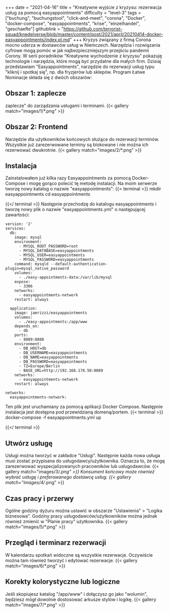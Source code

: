 +++
date = "2021-04-16"
title = "Kreatywne wyjście z kryzysu: rezerwacja usług za pomocą easyappointments"
difficulty = "level-3"
tags = ["buchung", "buchungstool", "click-and-meet", "corona", "Docker", "docker-compose", "easyappointments", "krise", "einzelhandel", "geschaefte"]
githublink = "https://github.com/terrorist-squad/knedelverse/blob/master/content/post/2021/april/20210414-docker-easyappointments/index.pl.md"
+++
Kryzys związany z firmą Corona mocno uderza w dostawców usług w Niemczech. Narzędzia i rozwiązania cyfrowe mogą pomóc w jak najbezpieczniejszym przejściu pandemii Corony. W serii poradników "Kreatywne wychodzenie z kryzysu" pokazuję technologie i narzędzia, które mogą być przydatne dla małych firm. Dzisiaj przedstawiam "Easyappointments", narzędzie do rezerwacji usług typu "kliknij i spotkaj się", np. dla fryzjerów lub sklepów. Program Łatwe Nominacje składa się z dwóch obszarów:
## Obszar 1: zaplecze
zaplecze" do zarządzania usługami i terminami.
{{< gallery match="images/1/*.png" >}}

## Obszar 2: Frontend
Narzędzie dla użytkowników końcowych służące do rezerwacji terminów. Wszystkie już zarezerwowane terminy są blokowane i nie można ich rezerwować dwukrotnie.
{{< gallery match="images/2/*.png" >}}

## Instalacja
Zainstalowałem już kilka razy Easyappointments za pomocą Docker-Compose i mogę gorąco polecić tę metodę instalacji. Na moim serwerze tworzę nowy katalog o nazwie "easyappointments":
{{< terminal >}}
mkdir easyappointments
cd easyappointments

{{</ terminal >}}
Następnie przechodzę do katalogu easyappointments i tworzę nowy plik o nazwie "easyappointments.yml" o następującej zawartości:
```
version: '2'
services:
  db:
    image: mysql
    environment:
      - MYSQL_ROOT_PASSWORD=root
      - MYSQL_DATABASE=easyappointments
      - MYSQL_USER=easyappointments
      - MYSQL_PASSWORD=easyappointments
    command: mysqld --default-authentication-plugin=mysql_native_password
    volumes:
      - ./easy-appointments-data:/var/lib/mysql
    expose:
      - 3306
    networks:
      - easyappointments-network
    restart: always

  application:
    image: jamrizzi/easyappointments
    volumes:
      - ./easy-appointments:/app/www
    depends_on:
      - db
    ports:
      - 8089:8888
    environment:
      - DB_HOST=db
      - DB_USERNAME=easyappointments
      - DB_NAME=easyappointments
      - DB_PASSWORD=easyappointments
      - TZ=Europe/Berlin
      - BASE_URL=http://192.168.178.50:8089 
    networks:
      - easyappointments-network
    restart: always

networks:
  easyappointments-network:

```
Ten plik jest uruchamiany za pomocą aplikacji Docker Compose. Następnie instalacja jest dostępna pod przewidzianą domeną/portem.
{{< terminal >}}
docker-compose -f easyappointments.yml up

{{</ terminal >}}

## Utwórz usługę
Usługi można tworzyć w zakładce "Usługi". Następnie każda nowa usługa musi zostać przypisana do usługodawcy/użytkownika. Oznacza to, że mogę zarezerwować wyspecjalizowanych pracowników lub usługodawców.
{{< gallery match="images/3/*.png" >}}
Konsument końcowy może również wybrać usługę i preferowanego dostawcę usług.
{{< gallery match="images/4/*.png" >}}

## Czas pracy i przerwy
Ogólne godziny dyżuru można ustawić w obszarze "Ustawienia" > "Logika biznesowa". Godziny pracy usługodawców/użytkowników można jednak również zmienić w "Planie pracy" użytkownika.
{{< gallery match="images/5/*.png" >}}

## Przegląd i terminarz rezerwacji
W kalendarzu spotkań widoczne są wszystkie rezerwacje. Oczywiście można tam również tworzyć i edytować rezerwacje.
{{< gallery match="images/6/*.png" >}}

## Korekty kolorystyczne lub logiczne
Jeśli skopiujesz katalog "/app/www" i dołączysz go jako "wolumin", będziesz mógł dowolnie dostosować arkusze stylów i logikę.
{{< gallery match="images/7/*.png" >}}
